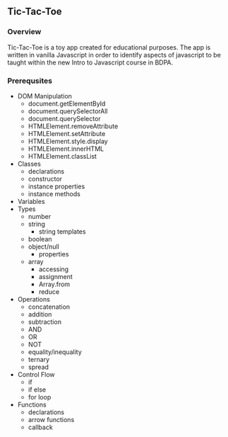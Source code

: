 ## Tic-Tac-Toe

### Overview
Tic-Tac-Toe is a toy app created for educational purposes. The app is written in vanilla Javascript in order to identify aspects of javascript to be taught within the new Intro to Javascript course in BDPA.

### Prerequsites
- DOM Manipulation
  - document.getElementById
  - document.querySelectorAll
  - document.querySelector
  - HTMLElement.removeAttribute
  - HTMLElement.setAttribute
  - HTMLElement.style.display
  - HTMLElement.innerHTML
  - HTMLElement.classList
- Classes
  - declarations
  - constructor
  - instance properties
  - instance methods
- Variables
- Types
  - number
  - string
    - string templates
  - boolean
  - object/null
    - properties
  - array
    - accessing
    - assignment
    - Array.from
    - reduce
- Operations
  - concatenation
  - addition
  - subtraction
  - AND
  - OR
  - NOT
  - equality/inequality
  - ternary
  - spread
- Control Flow
  - if
  - if else
  - for loop
- Functions
  - declarations
  - arrow functions
  - callback